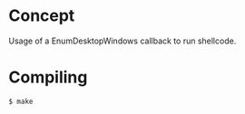 # Concept

Usage of a EnumDesktopWindows callback to run shellcode.

# Compiling

```bash
$ make
```